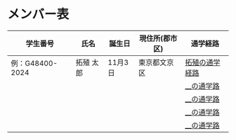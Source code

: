 # メンバー表


|学生番号|氏名|誕生日|現住所(郡市区)|通学経路|
|---|---|---|---|---|
|例：G48400-2024|拓殖 太郎|11月3日|東京都文京区|[拓殖の通学経路](route00.md)
| | | | | [__の通学路](route01.md)|
| | | | | [__の通学路](route02.md)|
| | | | | [__の通学路](route03.md)|
| | | | | [__の通学路](route04.md)|
